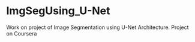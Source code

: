 # ImgSegUsing_U-Net
Work on project of Image Segmentation using U-Net Architecture. Project on Coursera
